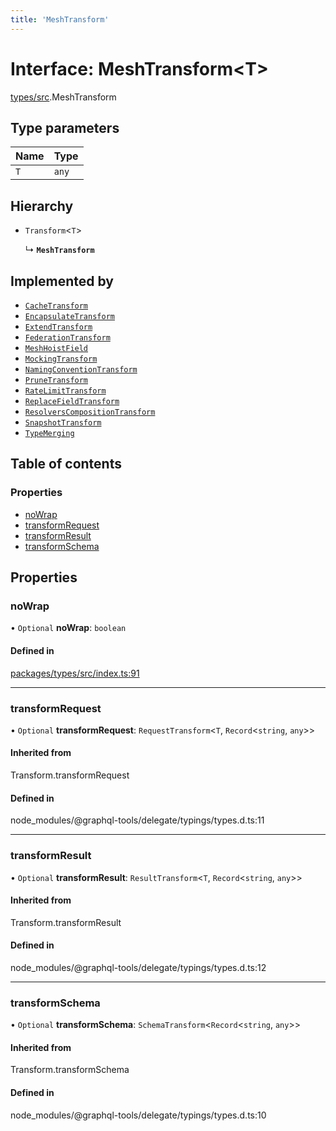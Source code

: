 ```yaml
---
title: 'MeshTransform'
---
```


# Interface: MeshTransform<T\>

[types/src](../modules/types_src).MeshTransform

## Type parameters

| Name | Type |
| :------ | :------ |
| `T` | `any` |

## Hierarchy

- `Transform`<`T`\>

  ↳ **`MeshTransform`**

## Implemented by

- [`CacheTransform`](/docs/api/classes/transforms_cache_src.CacheTransform)
- [`EncapsulateTransform`](/docs/api/classes/transforms_encapsulate_src.EncapsulateTransform)
- [`ExtendTransform`](/docs/api/classes/transforms_extend_src.ExtendTransform)
- [`FederationTransform`](/docs/api/classes/transforms_federation_src.FederationTransform)
- [`MeshHoistField`](/docs/api/classes/transforms_hoist_field_src.MeshHoistField)
- [`MockingTransform`](/docs/api/classes/transforms_mock_src.MockingTransform)
- [`NamingConventionTransform`](/docs/api/classes/transforms_naming_convention_src.NamingConventionTransform)
- [`PruneTransform`](/docs/api/classes/transforms_prune_src.PruneTransform)
- [`RateLimitTransform`](/docs/api/classes/transforms_rate_limit_src.RateLimitTransform)
- [`ReplaceFieldTransform`](/docs/api/classes/transforms_replace_field_src.ReplaceFieldTransform)
- [`ResolversCompositionTransform`](/docs/api/classes/transforms_resolvers_composition_src.ResolversCompositionTransform)
- [`SnapshotTransform`](/docs/api/classes/transforms_snapshot_src.SnapshotTransform)
- [`TypeMerging`](/docs/api/classes/transforms_type_merging_src.TypeMerging)

## Table of contents

### Properties

- [noWrap](types_src.MeshTransform#nowrap)
- [transformRequest](types_src.MeshTransform#transformrequest)
- [transformResult](types_src.MeshTransform#transformresult)
- [transformSchema](types_src.MeshTransform#transformschema)

## Properties

### noWrap

• `Optional` **noWrap**: `boolean`

#### Defined in

[packages/types/src/index.ts:91](https://github.com/Urigo/graphql-mesh/blob/master/packages/types/src/index.ts#L91)

___

### transformRequest

• `Optional` **transformRequest**: `RequestTransform`<`T`, `Record`<`string`, `any`\>\>

#### Inherited from

Transform.transformRequest

#### Defined in

node_modules/@graphql-tools/delegate/typings/types.d.ts:11

___

### transformResult

• `Optional` **transformResult**: `ResultTransform`<`T`, `Record`<`string`, `any`\>\>

#### Inherited from

Transform.transformResult

#### Defined in

node_modules/@graphql-tools/delegate/typings/types.d.ts:12

___

### transformSchema

• `Optional` **transformSchema**: `SchemaTransform`<`Record`<`string`, `any`\>\>

#### Inherited from

Transform.transformSchema

#### Defined in

node_modules/@graphql-tools/delegate/typings/types.d.ts:10
